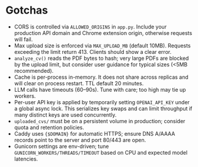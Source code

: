 # Gotchas

- CORS is controlled via `ALLOWED_ORIGINS` in `app.py`. Include your production API domain and Chrome extension origin, otherwise requests will fail.
- Max upload size is enforced via `MAX_UPLOAD_MB` (default 10MB). Requests exceeding the limit return 413. Clients should show a clear error.
- `analyze_cv()` reads the PDF bytes to hash; very large PDFs are blocked by the upload limit, but consider user guidance for typical sizes (<5MB recommended).
- Cache is per-process in-memory. It does not share across replicas and will clear on process restart. TTL default 20 minutes.
- LLM calls have timeouts (60–90s). Tune with care; too high may tie up workers.
- Per-user API key is applied by temporarily setting `OPENAI_API_KEY` under a global async lock. This serializes key swaps and can limit throughput if many distinct keys are used concurrently.
- `uploaded_cvs/` must be on a persistent volume in production; consider quota and retention policies.
- Caddy uses `{$DOMAIN}` for automatic HTTPS; ensure DNS A/AAAA records point to the server and port 80/443 are open.
- Gunicorn settings are env-driven; tune `GUNICORN_WORKERS/THREADS/TIMEOUT` based on CPU and expected model latencies.
